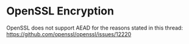 # OpenSSL Encryption

OpenSSL does not support AEAD for the reasons stated in this thread: https://github.com/openssl/openssl/issues/12220
